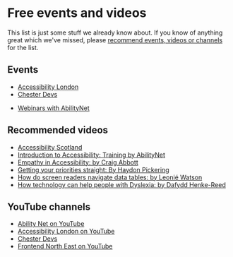 # Free events and videos

This list is just some stuff we already know about. If you know of anything great which we've missed, please [recommend events, videos or channels](https://github.com/dwp/accessibility-manual/issues/new) for the list.

## Events
- [Accessibility London](https://www.meetup.com/London-Accessibility-Meetup/)
- [Chester Devs](https://chester.dev/)
<!-- - [Design Exchange Nottingham (DXN)](https://dxnevent.com/) -->
<!-- - [Middlesborough Frontend](https://middlesbroughfe.co.uk/) -->
- [Webinars with AbilityNet](https://abilitynet.org.uk/free-resources/webinars)

## Recommended videos
- [Accessibility Scotland](https://accessibility.scot/)
- [Introduction to Accessibility: Training by AbilityNet](https://www.youtube.com/watch?v=eVk_UnjbNgc&t=89s)
- [Empathy in Accessibility: by Craig Abbott](https://www.youtube.com/watch?v=OyGuEXq2PCc)
- [Getting your priorities straight: By Haydon Pickering](https://www.youtube.com/watch?v=MZfZO9mTKpU)
- [How do screen readers navigate data tables: by Leonié Watson](https://www.youtube.com/watch?v=X1KR4u94cho)
- [How technology can help people with Dyslexia: by Dafydd Henke-Reed](https://www.youtube.com/watch?v=14fs1T9--hs&t=3s)

## YouTube channels
- [Ability Net on YouTube](https://www.youtube.com/user/abilitynet/videos)
- [Accessibility London on YouTube](https://www.youtube.com/channel/UCDIVL2ytbhD9ZCn8GaEIi_g)
- [Chester Devs](https://www.youtube.com/channel/UCi_fefulTHvf-BCNoChN6Pg)
- [Frontend North East on YouTube](https://www.youtube.com/channel/UC-OBXzVskg2wGe8LWXFdejA)
